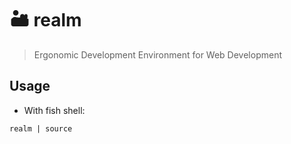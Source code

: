 # 🏜 realm

> Ergonomic Development Environment for Web Development

## Usage

- With fish shell:

```shell
realm | source
```
